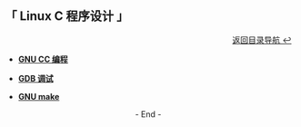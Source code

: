 ## 「 Linux C 程序设计 」

<div align="right">
    <a href="https://github.com/fmw666/Linux#-目录导航">返回目录导航 ↩</a>
</div>

+ **[GNU CC 编程](GNU%20CC%20编程.md)**

+ **[GDB 调试](GDB%20调试.md)**

+ **[GNU make](GNU%20make.md)**

<div align="center">
    - End -
</div>